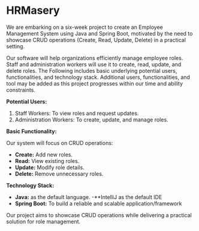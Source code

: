 # HRMasery
We are embarking on a six-week project to create an Employee Management System using Java and Spring Boot, motivated by the need to showcase CRUD operations (Create, Read, Update, Delete) in a practical setting.

Our software will help organizations efficiently manage employee roles. Staff and administration workers will use it to create, read, update, and delete roles. The Following includes basic underlying potential users, functionalities, and technology stack. Additional users, functionalities, and tool may be added as this project progresses within our time and ability constraints. 

**Potential Users:**

1. Staff Workers: To view roles and request updates.
2. Administration Workers: To create, update, and manage roles.

**Basic Functionality:**

Our system will focus on CRUD operations:
- **Create:** Add new roles.
- **Read:** View existing roles.
- **Update:** Modify role details.
- **Delete:** Remove unnecessary roles.

**Technology Stack:**

- **Java:** as the default language.
-**IntelliJ as the default IDE
- **Spring Boot:** To build a reliable and scalable application/framework

Our project aims to showcase CRUD operations while delivering a practical solution for role management.
